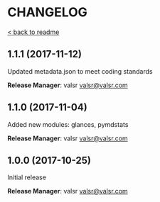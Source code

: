 # CHANGELOG

[< back to readme](README.md)

## 1.1.1 (2017-11-12)

Updated metadata.json to meet coding standards

**Release Manager**: valsr <valsr@valsr.com>

## 1.1.0 (2017-11-04)

Added new modules: glances, pymdstats

**Release Manager**: valsr <valsr@valsr.com>

## 1.0.0 (2017-10-25)

Initial release

**Release Manager**: valsr <valsr@valsr.com>
